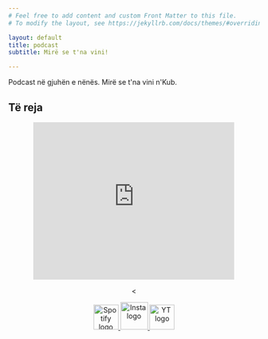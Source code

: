 ```yaml
---
# Feel free to add content and custom Front Matter to this file.
# To modify the layout, see https://jekyllrb.com/docs/themes/#overriding-theme-defaults

layout: default
title: podcast
subtitle: Mirë se t'na vini!

---
```


Podcast në gjuhën e nënës. Mirë se t'na vini n'Kub. 
## Të reja

<center>
<iframe width="80%" height="315" src="https://www.youtube.com/embed/jmAyys09skc" title="YouTube video player" frameborder="0" allow="accelerometer; autoplay; clipboard-write; encrypted-media; gyroscope; picture-in-picture; web-share" allowfullscreen></iframe>

<
</center>


<center>
<div>
    <a href="https://open.spotify.com/show/7CvAbWRzB0cOScML9Jji2N?si=33ea44448b69451f"  target="_blank" > <img alt="Spotify logo" src="{{ site.baseurl }}/assets/img/spotifyweb.png" height="50"> </a>
    <a href= "https://www.instagram.com/nkub.podcast/" target="_blank"> <img alt="Insta logo" src="{{ site.baseurl }}/assets/img/instaweb.png" height="55"> </a>
    <a href="https://www.youtube.com/@nkub4989"  target="_blank" > <img alt="YT logo" src="{{ site.baseurl }}/assets/img/ytweb.png" height="50">  </a>


</div>
</center>
